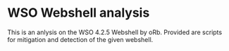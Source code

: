 # WSO Webshell analysis
This is an anlysis on the WSO 4.2.5 Webshell by oRb.
Provided are scripts for mitigation and detection of the given webshell.
